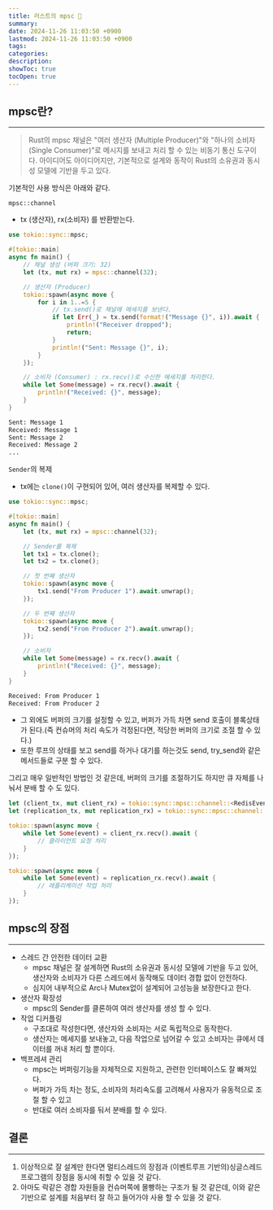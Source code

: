 ```yaml
---
title: 러스트의 mpsc 🤔
summary: 
date: 2024-11-26 11:03:50 +0900
lastmod: 2024-11-26 11:03:50 +0900
tags: 
categories: 
description: 
showToc: true
tocOpen: true
---
```


## mpsc란?
---

> Rust의 mpsc 채널은 "여러 생산자 (Multiple Producer)"와 "하나의 소비자 (Single Consumer)"로 메시지를 보내고 처리 할 수 있는
> 비동기 통신 도구이다. 아이디어도 아이디어지만, 기본적으로 설계와 동작이 Rust의 소유권과 동시성 모델에 기반을 두고 있다.

기본적인 사용 방식은 아래와 같다.

`mpsc::channel`
- tx (생산자), rx(소비자) 를 반환받는다.

```rust
use tokio::sync::mpsc;

#[tokio::main]
async fn main() {
    // 채널 생성 (버퍼 크기: 32)
    let (tx, mut rx) = mpsc::channel(32);

    // 생산자 (Producer)
    tokio::spawn(async move {
        for i in 1..=5 {
            // tx.send()로 채널에 메세지를 보낸다.
            if let Err(_) = tx.send(format!("Message {}", i)).await {
                println!("Receiver dropped");
                return;
            }
            println!("Sent: Message {}", i);
        }
    });

    // 소비자 (Consumer) : rx.recv()로 수신한 메세지를 처리한다.
    while let Some(message) = rx.recv().await {
        println!("Received: {}", message);
    }
}
```

```bash
Sent: Message 1
Received: Message 1
Sent: Message 2
Received: Message 2
...
```

`Sender`의 복제
- tx에는 `clone()`이 구현되어 있어, 여러 생산자를 복제할 수 있다.

```rust
use tokio::sync::mpsc;

#[tokio::main]
async fn main() {
    let (tx, mut rx) = mpsc::channel(32);

    // Sender를 복제
    let tx1 = tx.clone();
    let tx2 = tx.clone();

    // 첫 번째 생산자
    tokio::spawn(async move {
        tx1.send("From Producer 1").await.unwrap();
    });

    // 두 번째 생산자
    tokio::spawn(async move {
        tx2.send("From Producer 2").await.unwrap();
    });

    // 소비자
    while let Some(message) = rx.recv().await {
        println!("Received: {}", message);
    }
}
```

```bash
Received: From Producer 1
Received: From Producer 2
```

- 그 외에도 버퍼의 크기를 설정할 수 있고, 버퍼가 가득 차면 send 호출이 블록상태가 된다.(즉 컨슈머의 처리 속도가 걱정된다면, 적당한 버퍼의 크기로 조절 할 수 있다.)
- 또한 루프의 상태를 보고 send를 하거나 대기를 하는것도 send, try_send와 같은 메서드들로 구분 할 수 있다.

그리고 매우 일반적인 방법인 것 같은데, 버퍼의 크기를 조절하기도 하지만 큐 자체를 나눠서 분배 할 수 도 있다.

```rust
let (client_tx, mut client_rx) = tokio::sync::mpsc::channel::<RedisEvent>(32);
let (replication_tx, mut replication_rx) = tokio::sync::mpsc::channel::<RedisEvent>(32);

tokio::spawn(async move {
    while let Some(event) = client_rx.recv().await {
        // 클라이언트 요청 처리
    }
});

tokio::spawn(async move {
    while let Some(event) = replication_rx.recv().await {
        // 레플리케이션 작업 처리
    }
});
```

## mpsc의 장점
---

- 스레드 간 안전한 데이터 교환
  - mpsc 채널은 잘 설계하면 Rust의 소유권과 동시성 모델에 기반을 두고 있어, 생산자와 소비자가 다른 스레드에서 동작해도 데이터 경합 없이 안전하다.
  - 심지어 내부적으로 Arc나 Mutex없이 설계되어 고성능을 보장한다고 한다.
- 생산자 확장성
  - mpsc의 Sender를 클론하여 여러 생산자를 생성 할 수 있다.
- 작업 디커플링
  - 구조대로 작성한다면, 생산자와 소비자는 서로 독립적으로 동작한다.
  - 생산자는 메세지를 보내놓고, 다음 작업으로 넘어갈 수 있고 소비자는 큐에서 데이터를 꺼내 처리 할 뿐이다.
- 백프레셔 관리
  - mpsc는 버퍼링기능을 자체적으로 지원하고, 관련한 인터페이스도 잘 빠져있다.
  - 버퍼가 가득 차는 정도, 소비자의 처리속도를 고려해서 사용자가 유동적으로 조절 할 수 있고
  - 반대로 여러 소비자를 둬서 분배를 할 수 있다.

## 결론
---

1. 이상적으로 잘 설계만 한다면 멀티스레드의 장점과 (이벤트루프 기반의)싱글스레드 프로그램의 장점을 동시에 취할 수 있을 것 같다.
2. 아마도 락같은 경합 자원들을 컨슈머쪽에 몰빵하는 구조가 될 것 같은데, 이와 같은 기반으로 설계를 처음부터 잘 하고 들어가야 사용 할 수 있을 것 같다.
